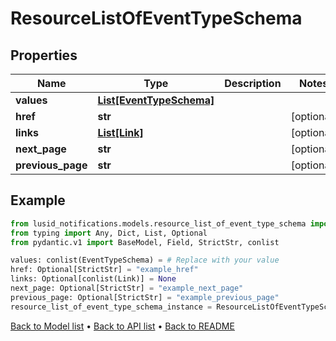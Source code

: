 # ResourceListOfEventTypeSchema

## Properties
Name | Type | Description | Notes
------------ | ------------- | ------------- | -------------
**values** | [**List[EventTypeSchema]**](EventTypeSchema.md) |  | 
**href** | **str** |  | [optional] 
**links** | [**List[Link]**](Link.md) |  | [optional] 
**next_page** | **str** |  | [optional] 
**previous_page** | **str** |  | [optional] 
## Example

```python
from lusid_notifications.models.resource_list_of_event_type_schema import ResourceListOfEventTypeSchema
from typing import Any, Dict, List, Optional
from pydantic.v1 import BaseModel, Field, StrictStr, conlist

values: conlist(EventTypeSchema) = # Replace with your value
href: Optional[StrictStr] = "example_href"
links: Optional[conlist(Link)] = None
next_page: Optional[StrictStr] = "example_next_page"
previous_page: Optional[StrictStr] = "example_previous_page"
resource_list_of_event_type_schema_instance = ResourceListOfEventTypeSchema(values=values, href=href, links=links, next_page=next_page, previous_page=previous_page)

```

[Back to Model list](../README.md#documentation-for-models) &#8226; [Back to API list](../README.md#documentation-for-api-endpoints) &#8226; [Back to README](../README.md)

